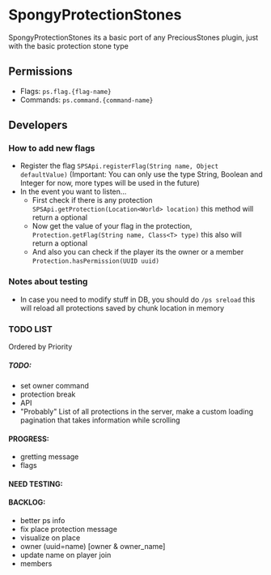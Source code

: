 # SpongyProtectionStones

SpongyProtectionStones its a basic port of any PreciousStones plugin, just with the basic protection stone type

## Permissions
+ Flags: `ps.flag.{flag-name}`
+ Commands: `ps.command.{command-name}`

## Developers

### How to add new flags
+ Register the flag `SPSApi.registerFlag(String name, Object defaultValue)` (Important: You can only use the type String, Boolean and Integer for now, more types will be used in the future)
+ In the event you want to listen...
	+ First check if there is any protection `SPSApi.getProtection(Location<World> location)` this method will return a optional
	+ Now get the value of your flag in the protection, `Protection.getFlag(String name, Class<T> type)` this also will return a optional
	+ And also you can check if the player its the owner or a member `Protection.hasPermission(UUID uuid)`


### Notes about testing
+ In case you need to modify stuff in DB, you should do `/ps sreload` this will reload all protections saved by chunk location in memory 

### TODO LIST

Ordered by Priority

##### TODO:
+ set owner command
+ protection break
+ API
+ "Probably" List of all protections in the server, make a custom loading pagination that takes information while scrolling

#### PROGRESS:
+ gretting message
+ flags

#### NEED TESTING:

#### BACKLOG:
+ better ps info
+ fix place protection message
+ visualize on place
+ owner (uuid=name) [owner & owner_name]
+ update name on player join
+ members